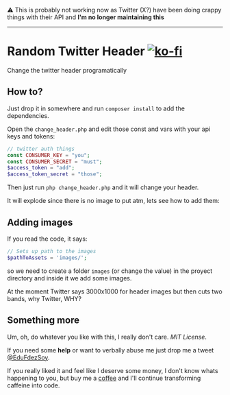 ⚠️ This is probably not working now as Twitter (X?) have been doing crappy things with their API and **I'm no longer maintaining this**  

---

# Random Twitter Header [![ko-fi](https://www.ko-fi.com/img/githubbutton_sm.svg)](https://ko-fi.com/EduFdezSoy)
Change the twitter header programatically

## How to?
Just drop it in somewhere and run `composer install` to add the dependencies.  

Open the `change_header.php` and edit those const and vars with your api keys and tokens:
```php
// twitter auth things
const CONSUMER_KEY = "you";
const CONSUMER_SECRET = "must";
$access_token = "add";
$access_token_secret = "those";
```

Then just run `php change_header.php` and it will change your header.

It will explode since there is no image to put atm, lets see how to add them:

## Adding images
If you read the code, it says:

```php
// Sets up path to the images
$pathToAssets = 'images/';
```

so we need to create a folder `images` (or change the value) in the proyect directory and inside it we add some images.  

At the moment Twitter says 3000x1000 for header images but then cuts two bands, why Twitter, WHY?  

## Something more
Um, oh, do whatever you like with this, I really don't care. *MIT License*.  

If you need some **help** or want to verbally abuse me just drop me a tweet [@EduFdezSoy](https://twitter.com/EduFdezSoy).  

If you really liked it and feel like I deserve some money, I don't know whats happening to you, but buy me a [coffee](https://ko-fi.com/EduFdezSoy) and I'll continue transforming caffeine into code.
